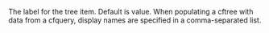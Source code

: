 The label for the tree item. Default is value. When populating a cftree with data from a
	cfquery, display names are specified in a comma-separated list.